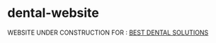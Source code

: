 # dental-website 
WEBSITE UNDER CONSTRUCTION
FOR :
[BEST DENTAL SOLUTIONS](https://www.google.com/maps/place/BEST+DENTAL+SOLUTIONS+%7Cby+Dr.+Rameezuddin.T+and+Dr.Samiunnisa+begum.S/@12.9401791,80.2498831,17z/data=!3m1!4b1!4m6!3m5!1s0x3a525d4c236c91ad:0xfabe8a4058747db7!8m2!3d12.9401739!4d80.254754!16s%2Fg%2F11lmcqj18l?entry=ttu&g_ep=EgoyMDI0MDkxMS4wIKXMDSoASAFQAw%3D%3D)

